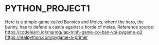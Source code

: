 # PYTHON_PROJECT1
Here is a simple game called Bunnies and Moles, where the hero, the bunny, has to defend a castle against a horde of moles.
Reference source:
https://codelearn.io/sharing/lap-trinh-game-co-ban-voi-pygame-p2
https://realpython.com/pygame-a-primer
